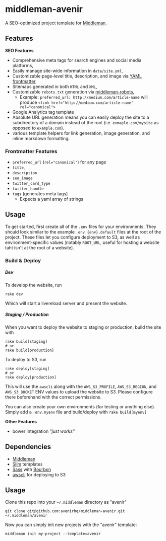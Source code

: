 # middleman-avenir
A SEO-optimized project template for [Middleman](http://middlemanapp.com).

## Features
__SEO Features__
- Comprehensive meta tags for search engines and social media platforms,
- Easily manage site-wide information in `data/site.yml`,
- Customizable page-level title, description, and image via [YAML frontmatter](https://middlemanapp.com/basics/frontmatter/),
- Sitemaps generated in both `HTML` and `XML`,
- Customizable `robots.txt` generation via [middleman-robots](http://github.com/yterajima/middleman-robots),
  - Example: `preferred_url: http://medium.com/article-name` will produce `<link href="http://medium.com/article-name" rel="canonical">`
- Google Analytics tag template
- Absolute URL generation means you can easily deploy the site to a subdirectory of a domain instead of the root (i.e. `exmaple.com/mysite` as opposed to `example.com`).
- various template helpers for link generation, image generation, and inline markdown formatting.

### Frontmatter Features

- `preferred_url` (`rel="canonical"`) for any page
- `title`,
- `description`
- `seo_image`
- `twitter_card_type`
- `twitter_handle`
- `tags` (generates meta tags)
    + Expects a yaml array of strings

## Usage

To get started, first create all of the `.env` files for your environments. They should look similar to the example `.env.{env}.default` files at the root of the project. These files let you configure deployment to S3, as well as environment-specific values (notably `ROOT_URL`, useful for hosting a website taht isn't at the root of a website).

### Build & Deploy

##### Dev

To develop the website, run

```
rake dev
```

Which will start a livereload server and present the website.

##### Staging / Production

When you want to deploy the website to staging or production, build the site with

```
rake build[staging]
# or
rake build[production]
```

To deploy to S3, run

```
rake deploy[staging]
# or
rake deploy[production]
```

This will use the `awscli` along with the `AWS_S3_PROFILE`, `AWS_S3_REGION`, and `AWS_S3_BUCKET` ENV values to upload the website to S3. Please configure there beforehand with the correct permissions.

You can also create your own environments (for testing or anything else). Simply add a `.env.myenv` file and build/deploy with `rake build[myenv]`


__Other Features__
- bower integration _"just works"_

## Dependencies

- [Middleman](http://middlemanapp.com)
- [Slim](http://slim-lang.com/) templates
- [Sass](http://sass-lang.com/) with [Bourbon](http://bourbon.io/)
- [awscli](http://docs.aws.amazon.com/cli/latest/userguide/installing.html) for deploying to S3

## Usage
Clone this repo into your `~/.middleman` directory as "avenir"

`git clone git@github.com:avenirhq/middleman-avenir.git ~/.middleman/avenir`

Now you can simply init new projects with the "avenir" template:

`middleman init my-project --template=avenir `
